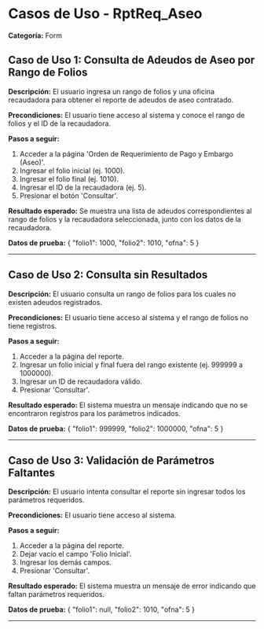 # Casos de Uso - RptReq_Aseo

**Categoría:** Form

## Caso de Uso 1: Consulta de Adeudos de Aseo por Rango de Folios

**Descripción:** El usuario ingresa un rango de folios y una oficina recaudadora para obtener el reporte de adeudos de aseo contratado.

**Precondiciones:**
El usuario tiene acceso al sistema y conoce el rango de folios y el ID de la recaudadora.

**Pasos a seguir:**
1. Acceder a la página 'Orden de Requerimiento de Pago y Embargo (Aseo)'.
2. Ingresar el folio inicial (ej. 1000).
3. Ingresar el folio final (ej. 1010).
4. Ingresar el ID de la recaudadora (ej. 5).
5. Presionar el botón 'Consultar'.

**Resultado esperado:**
Se muestra una lista de adeudos correspondientes al rango de folios y la recaudadora seleccionada, junto con los datos de la recaudadora.

**Datos de prueba:**
{ "folio1": 1000, "folio2": 1010, "ofna": 5 }

---

## Caso de Uso 2: Consulta sin Resultados

**Descripción:** El usuario consulta un rango de folios para los cuales no existen adeudos registrados.

**Precondiciones:**
El usuario tiene acceso al sistema y el rango de folios no tiene registros.

**Pasos a seguir:**
1. Acceder a la página del reporte.
2. Ingresar un folio inicial y final fuera del rango existente (ej. 999999 a 1000000).
3. Ingresar un ID de recaudadora válido.
4. Presionar 'Consultar'.

**Resultado esperado:**
El sistema muestra un mensaje indicando que no se encontraron registros para los parámetros indicados.

**Datos de prueba:**
{ "folio1": 999999, "folio2": 1000000, "ofna": 5 }

---

## Caso de Uso 3: Validación de Parámetros Faltantes

**Descripción:** El usuario intenta consultar el reporte sin ingresar todos los parámetros requeridos.

**Precondiciones:**
El usuario tiene acceso al sistema.

**Pasos a seguir:**
1. Acceder a la página del reporte.
2. Dejar vacío el campo 'Folio Inicial'.
3. Ingresar los demás campos.
4. Presionar 'Consultar'.

**Resultado esperado:**
El sistema muestra un mensaje de error indicando que faltan parámetros requeridos.

**Datos de prueba:**
{ "folio1": null, "folio2": 1010, "ofna": 5 }

---

